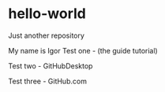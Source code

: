 # hello-world
Just another repository

My name is Igor
Test one - (the guide tutorial)

Test two -  GitHubDesktop

Test three - GitHub.com
